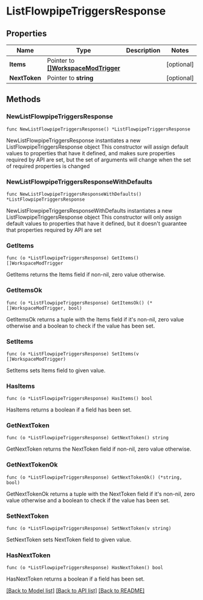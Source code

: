 # ListFlowpipeTriggersResponse

## Properties

Name | Type | Description | Notes
------------ | ------------- | ------------- | -------------
**Items** | Pointer to [**[]WorkspaceModTrigger**](WorkspaceModTrigger.md) |  | [optional] 
**NextToken** | Pointer to **string** |  | [optional] 

## Methods

### NewListFlowpipeTriggersResponse

`func NewListFlowpipeTriggersResponse() *ListFlowpipeTriggersResponse`

NewListFlowpipeTriggersResponse instantiates a new ListFlowpipeTriggersResponse object
This constructor will assign default values to properties that have it defined,
and makes sure properties required by API are set, but the set of arguments
will change when the set of required properties is changed

### NewListFlowpipeTriggersResponseWithDefaults

`func NewListFlowpipeTriggersResponseWithDefaults() *ListFlowpipeTriggersResponse`

NewListFlowpipeTriggersResponseWithDefaults instantiates a new ListFlowpipeTriggersResponse object
This constructor will only assign default values to properties that have it defined,
but it doesn't guarantee that properties required by API are set

### GetItems

`func (o *ListFlowpipeTriggersResponse) GetItems() []WorkspaceModTrigger`

GetItems returns the Items field if non-nil, zero value otherwise.

### GetItemsOk

`func (o *ListFlowpipeTriggersResponse) GetItemsOk() (*[]WorkspaceModTrigger, bool)`

GetItemsOk returns a tuple with the Items field if it's non-nil, zero value otherwise
and a boolean to check if the value has been set.

### SetItems

`func (o *ListFlowpipeTriggersResponse) SetItems(v []WorkspaceModTrigger)`

SetItems sets Items field to given value.

### HasItems

`func (o *ListFlowpipeTriggersResponse) HasItems() bool`

HasItems returns a boolean if a field has been set.

### GetNextToken

`func (o *ListFlowpipeTriggersResponse) GetNextToken() string`

GetNextToken returns the NextToken field if non-nil, zero value otherwise.

### GetNextTokenOk

`func (o *ListFlowpipeTriggersResponse) GetNextTokenOk() (*string, bool)`

GetNextTokenOk returns a tuple with the NextToken field if it's non-nil, zero value otherwise
and a boolean to check if the value has been set.

### SetNextToken

`func (o *ListFlowpipeTriggersResponse) SetNextToken(v string)`

SetNextToken sets NextToken field to given value.

### HasNextToken

`func (o *ListFlowpipeTriggersResponse) HasNextToken() bool`

HasNextToken returns a boolean if a field has been set.


[[Back to Model list]](../README.md#documentation-for-models) [[Back to API list]](../README.md#documentation-for-api-endpoints) [[Back to README]](../README.md)


